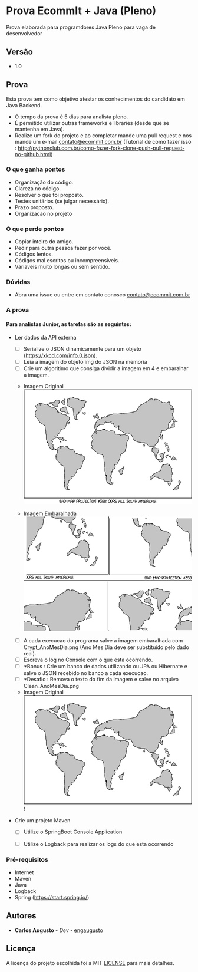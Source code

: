 # Prova EcommIt + Java (Pleno)

Prova elaborada para programdores Java Pleno para vaga de desenvolvedor

## Versão
* 1.0

## Prova

Esta prova tem como objetivo atestar os conhecimentos do candidato em Java Backend.

* O tempo da prova é 5 dias para analista pleno.
* É permitido utilizar outras frameworks e libraries (desde que se mantenha em Java).
* Realize um fork do projeto e ao completar mande uma pull request e nos mande um e-mail contato@ecommit.com.br (Tutorial de como fazer isso : http://pythonclub.com.br/como-fazer-fork-clone-push-pull-request-no-github.html)

### O que ganha pontos 
* Organização do código.
* Clareza no código.
* Resolver o que foi proposto.
* Testes unitários (se julgar necessário).
* Prazo proposto.
* Organizacao no projeto

### O que perde pontos
* Copiar inteiro do amigo.
* Pedir para outra pessoa fazer por você.
* Códigos lentos.
* Códigos mal escritos ou incompreensiveis.
* Variaveis muito longas ou sem sentido.

### Dúvidas
* Abra uma issue ou entre em contato conosco contato@ecommit.com.br

### A prova

#### Para analistas Junior, as tarefas são as seguintes:
* Ler dados da API externa
    - [ ] Serialize o JSON dinamicamente para um objeto (https://xkcd.com/info.0.json).
    - [ ] Leia a imagem do objeto img do JSON na memoria
    - [ ] Crie um algoritimo que consiga dividir a imagem em 4 e embaralhar a imagem.

    * Imagem Original 
    ![alt text](img/1.png)

    * Imagem Embaralhada
    ![alt text](img/2.png)

    - [ ] A cada execucao do programa salve a imagem embaralhada com Crypt_AnoMesDia.png (Ano Mes Dia deve ser substituido pelo dado real).
    - [ ] Escreva o log no Console com o que esta ocorrendo.
    - [ ] *Bonus : Crie um banco de dados utilizando ou JPA ou Hibernate e salve o JSON recebido no banco a cada execucao.
    - [ ] *Desafio : Remova o texto do fim da imagem e salve no arquivo Clean_AnoMesDia.png

    * Imagem Original 
    ![alt text](img/3.png)
!

* Crie um projeto Maven
    - [ ] Utilize o SpringBoot Console Application
    - [ ] Utilize o Logback para realizar os logs do que esta ocorrendo
    

### Pré-requisitos

* Internet
* Maven
* Java
* Logback
* Spring (https://start.spring.io/)

## Autores

* **Carlos Augusto** - *Dev* - [engaugusto](https://github.com/engaugusto)

## Licença

A licença do projeto escolhida foi a MIT [LICENSE](LICENSE) para mais detalhes.
